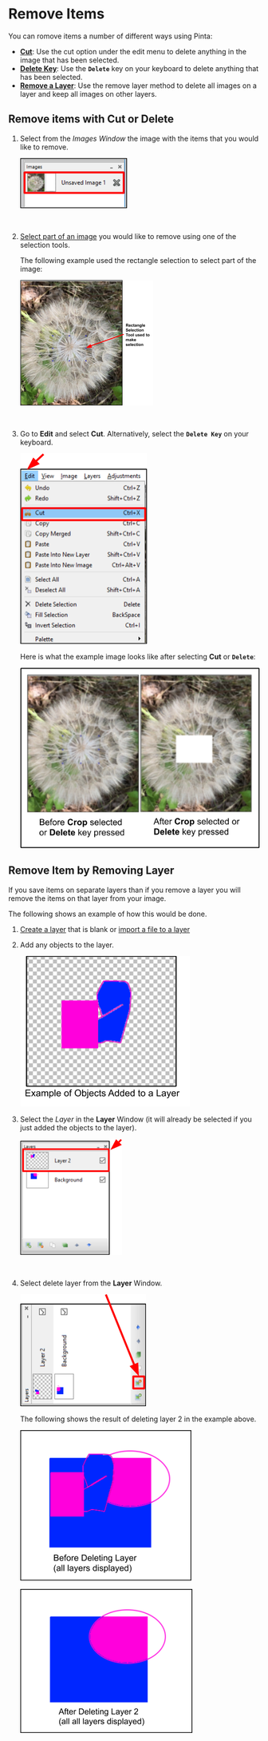 # Remove Items

 You can romove items a number of different ways using Pinta:  

 -  [**Cut**](remove_items.md#remove-item-with-cut-or-delete): Use the cut option under the edit menu to delete anything in the image that has been selected.
 -  [**Delete Key**](remove_items.md#remove-item-with-cut-or-delete): Use the **`Delete`** key on your keyboard to delete anything that has been selected.
 -  [**Remove a Layer**](remove_items.md#remove-itme-by-removing-layer): Use the remove layer method to delete all images on a layer and keep all images on other layers. 

## Remove items with Cut or Delete 

1. Select from the *Images Window* the image with the items that you would like to remove.

     ![Image Window select image](img/crop/imageflowerselect.png)  


    &nbsp; 
 
  
2. [Select part of an image](select_overview.md) you would like to remove using one of the selection tools.

    The following example used the rectangle selection to select part of the image:

    ![Cut Example](img/remove/cutwithrectangle.png)

    &nbsp;

3. Go to **Edit** and select **Cut**. Alternatively, select the **`Delete Key`** on your keyboard.

    ![Select cut](img/remove/cutwindow.png)


    Here is what the example image looks like after selecting **Cut** or **`Delete`**:


    ![Crop Example Final](img/remove/cutexample.png)


## Remove Item by Removing Layer

If you save items on separate layers than if you remove a layer you will remove the items on that layer from your image.

The following shows an example of how this would be done.

1. [Create a layer](layers.md) that is blank or [import a file to a layer](layers.md)


2. Add any objects to the layer. 
   
    ![objects added to layer](img/remove/objectsaddtolayer.png)
    &nbsp;  

3. Select the *Layer* in the **Layer** Window (it will already be selected if you just added the objects to the layer).

    ![Select Layer](img/remove/selectlayer.png)

    &nbsp;  

4. Select delete layer from the **Layer** Window. 

    ![Select delete layer](img/remove/selectdeletelayer.png)



    The following shows the result of deleting layer 2 in the example above.

    ![before layer delete image](img/remove/beforedeletelayer.png)

    ![after layer delete image](img/remove/afterdeletelayer.png)


